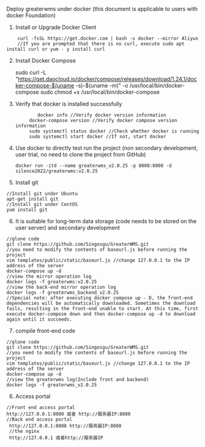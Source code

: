 Deploy greaterwms under docker (this document is applicable to users with docker Foundation)

1. Install or Upgrade Docker Client

```
	curl -fsSL https://get.docker.com | bash -s docker --mirror Aliyun
	//If you are prompted that there is no curl, execute sudo apt install curl or yum - y install curl
```

2. Install Docker Compose

   	sudo curl -L "https://get.daocloud.io/docker/compose/releases/download/1.24.1/docker-compose-$(uname -s)-$(uname -m)" -o /usr/local/bin/docker-compose
   	sudo chmod +x /usr/local/bin/docker-compose

3. Verify that docker is installed successfully
   ```
           docker info //Verify docker version information
        docker-compose version //Verify docker compose version information
        sudo systemctl status docker //Check whether docker is running
        sudo systemctl start docker //If not, start docker
   ```
4. Use docker to directly test run the project (non secondary development, user trial, no need to clone the project from GitHub)

   ```
   docker run -itd --name greaterwms_v2.0.25 -p 8008:8008 -d silence2022/greaterwms:v2.0.25
   ```


5. Install git

```
//Install git under Ubuntu
apt-get install git
//Install git under CentOS
yum install git
```

6. It is suitable for long-term data storage (code needs to be stored on the user server) and secondary development

```English
//glone code
git clone https://github.com/Singosgu/GreaterWMS.git
//you need to modify the contents of baseurl.js before running the project
vim templates/public/static/baseurl.js //change 127.0.0.1 to the IP address of the server
docker-compose up -d
//view the mirror operation log
docker logs -f greaterwms:v2.0.25
//view the back-end mirror operation log
docker logs -f greaterwms_backend_v2.0.25
//Special note: after executing docker compose up - D, the front-end dependencies will be automatically downloaded. Sometimes the download fails, resulting in the front-end unable to start. At this time, first execute docker-compose down and then docker-compose up -d to download again until it succeeds.
```

7. compile front-end code

```English
//glone code
git clone https://github.com/Singosgu/GreaterWMS.git
//you need to modify the contents of baseurl.js before running the project
vim templates/public/static/baseurl.js //change 127.0.0.1 to the IP address of the server
docker-compose up -d
//view the greaterwms log(Inclode front and backend)
docker logs -f greaterwms_v2.0.25
```

6. Access portal

```English
//Front end access portal
http://127.0.0.1:8080 或者 http://服务器IP:8080
//Back end access portal
 http://127.0.0.1:8008 http://服务器IP:8008
 //the nginx
 http://127.0.0.1 或者http://服务器IP

```
